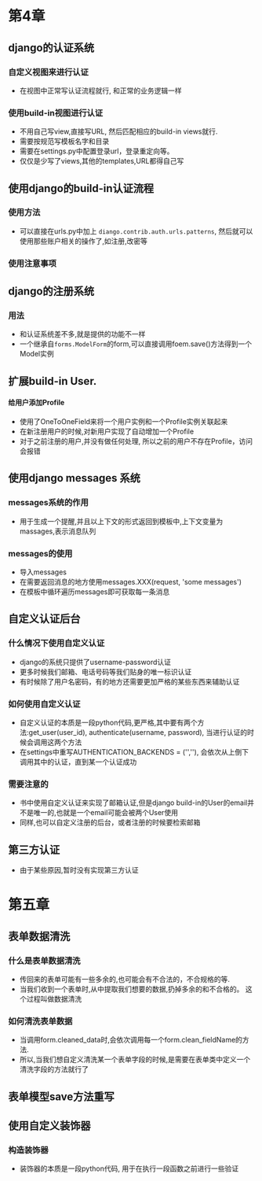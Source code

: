 # 第4章

## django的认证系统

### 自定义视图来进行认证

- 在视图中正常写认证流程就行, 和正常的业务逻辑一样

### 使用build-in视图进行认证

- 不用自己写view,直接写URL, 然后匹配相应的build-in views就行.
- 需要按规范写模板名字和目录
- 需要在settings.py中配置登录url，登录重定向等。
- 仅仅是少写了views,其他的templates,URL都得自己写



## 使用django的build-in认证流程

### 使用方法

- 可以直接在urls.py中加上 `diango.contrib.auth.urls.patterns`, 然后就可以使用那些账户相关的操作了,如注册,改密等


### 使用注意事项


## django的注册系统

### 用法

- 和认证系统差不多,就是提供的功能不一样
- 一个继承自`forms.ModelForm`的form,可以直接调用foem.save()方法得到一个Model实例



## 扩展build-in User.

#### 给用户添加Profile

- 使用了OneToOneField来将一个用户实例和一个Profile实例关联起来
- 在新注册用户的时候,对新用户实现了自动增加一个Profile
- 对于之前注册的用户,并没有做任何处理, 所以之前的用户不存在Profile，访问会报错



## 使用django messages 系统

### messages系统的作用

- 用于生成一个提醒,并且以上下文的形式返回到模板中,上下文变量为massages,表示消息队列

### messages的使用

- 导入messages
- 在需要返回消息的地方使用messages.XXX(request, 'some messages')
- 在模板中循环遍历messages即可获取每一条消息


## 自定义认证后台

### 什么情况下使用自定义认证

- django的系统只提供了username-password认证
- 更多时候我们邮箱、电话号码等我们贴身的唯一标识认证
- 有时候除了用户名密码，有的地方还需要更加严格的某些东西来辅助认证

### 如何使用自定义认证

- 自定义认证的本质是一段python代码,更严格,其中要有两个方法:get_user(user_id), authenticate(username, password), 当进行认证的时候会调用这两个方法
- 在settings中重写AUTHENTICATION_BACKENDS = ('',''), 会依次从上倒下调用其中的认证，直到某一个认证成功


### 需要注意的

- 书中使用自定义认证来实现了邮箱认证,但是django build-in的User的email并不是唯一的,也就是一个email可能会被两个User使用
- 同样,也可以自定义注册的后台，或者注册的时候要检索邮箱


## 第三方认证

- 由于某些原因,暂时没有实现第三方认证





# 第五章

## 表单数据清洗

### 什么是表单数据清洗

- 传回来的表单可能有一些多余的,也可能会有不合法的，不合规格的等.
- 当我们收到一个表单时,从中提取我们想要的数据,扔掉多余的和不合格的。 这个过程叫做数据清洗

### 如何清洗表单数据

- 当调用form.cleaned_data时,会依次调用每一个form.clean_fieldName的方法.
- 所以,当我们想自定义清洗某一个表单字段的时候,是需要在表单类中定义一个清洗字段的方法就行了


## 表单模型save方法重写




## 使用自定义装饰器

### 构造装饰器

- 装饰器的本质是一段python代码, 用于在执行一段函数之前进行一些验证


